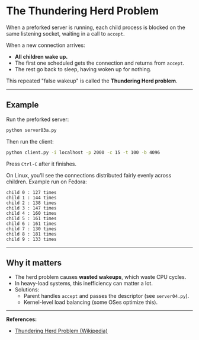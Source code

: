 # The Thundering Herd Problem

When a preforked server is running, each child process is blocked on
the same listening socket, waiting in a call to `accept`.

When a new connection arrives:

- **All children wake up.**
- The first one scheduled gets the connection and returns from `accept`.
- The rest go back to sleep, having woken up for nothing.

This repeated "false wakeup" is called the **Thundering Herd problem**.

---

## Example

Run the preforked server:

```bash
python server03a.py
```

Then run the client:

```bash
python client.py -i localhost -p 2000 -c 15 -t 100 -b 4096
```

Press `Ctrl-C` after it finishes.

On Linux, you’ll see the connections distributed fairly evenly across
children. Example run on Fedora:

```
child 0 : 127 times
child 1 : 144 times
child 2 : 138 times
child 3 : 147 times
child 4 : 160 times
child 5 : 161 times
child 6 : 161 times
child 7 : 130 times
child 8 : 181 times
child 9 : 133 times
```

---

## Why it matters

- The herd problem causes **wasted wakeups**, which waste CPU cycles.
- In heavy-load systems, this inefficiency can matter a lot.
- Solutions:
  - Parent handles `accept` and passes the descriptor (see `server04.py`).
  - Kernel-level load balancing (some OSes optimize this).

---

**References:**
- [Thundering Herd Problem (Wikipedia)](https://en.wikipedia.org/wiki/Thundering_herd_problem)
